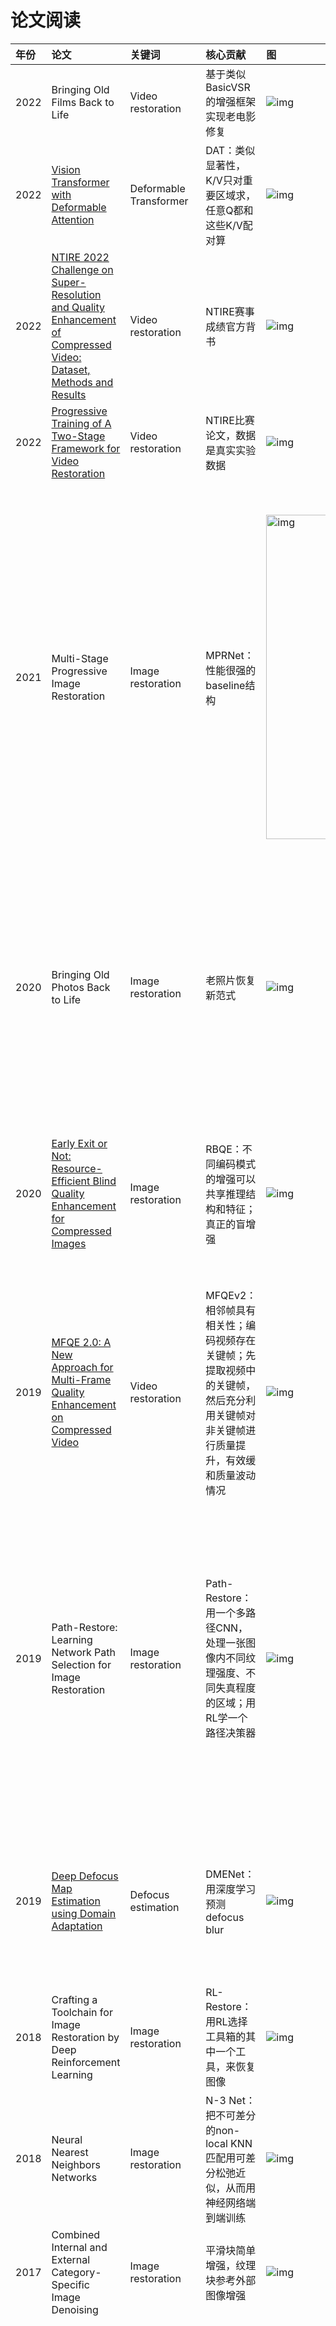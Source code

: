 # 论文阅读

| 年份 | 论文                                                                                                                                                   | 关键词                 | 核心贡献                                                                                                                           | 图                                                                                                                                      | 笔记                                                                                                                                                                                                                                                                                                                                                                                                                                                                                                        |
| :--- | :----------------------------------------------------------------------------------------------------------------------------------------------------- | :--------------------- | :--------------------------------------------------------------------------------------------------------------------------------- | :-------------------------------------------------------------------------------------------------------------------------------------- | :---------------------------------------------------------------------------------------------------------------------------------------------------------------------------------------------------------------------------------------------------------------------------------------------------------------------------------------------------------------------------------------------------------------------------------------------------------------------------------------------------------- |
| 2022 | Bringing Old Films Back to Life                                                                                                                        | Video restoration      | 基于类似BasicVSR的增强框架实现老电影修复                                                                                           | ![img](https://user-images.githubusercontent.com/34084019/177524098-a76edad7-3497-4ce5-aa5b-c89d59210f80.png)                           | 貌似没用到三域方法。上色是基于关键帧的方法                                                                                                                                                                                                                                                                                                                                                                                                                                                                  |
| 2022 | [Vision Transformer with Deformable Attention](https://arxiv.org/abs/2201.00520)                                                                       | Deformable Transformer | DAT：类似显著性，K/V只对重要区域求，任意Q都和这些K/V配对算                                                                         | ![img](https://user-images.githubusercontent.com/34084019/173588955-d22eb9a1-165f-4625-a722-e4bed98ba9a4.png)                           | DAT并非万金油；跟在Swin后用效果好，单独用效果差                                                                                                                                                                                                                                                                                                                                                                                                                                                             |
| 2022 | [NTIRE 2022 Challenge on Super-Resolution and Quality Enhancement of Compressed Video: Dataset, Methods and Results](https://arxiv.org/abs/2204.09314) | Video restoration      | NTIRE赛事成绩官方背书                                                                                                              | ![img](https://raw.githubusercontent.com/ryanxingql/picgo/main/202208131930121.png)                                                     | 整合了一个LDV v2数据库                                                                                                                                                                                                                                                                                                                                                                                                                                                                                      |
| 2022 | [Progressive Training of A Two-Stage Framework for Video Restoration](https://arxiv.org/abs/2204.09924)                                                | Video restoration      | NTIRE比赛论文，数据是真实实验数据                                                                                                  | ![img](https://raw.githubusercontent.com/ryanxingql/picgo/main/202208131928338.png)                                                     | 主要介绍了两阶段结构和pre-training训练方法                                                                                                                                                                                                                                                                                                                                                                                                                                                                  |
| 2021 | Multi-Stage Progressive Image Restoration                                                                                                              | Image restoration      | MPRNet：性能很强的baseline结构                                                                                                     | <img width="519" alt="img" src="https://user-images.githubusercontent.com/34084019/178172463-a69c6d16-8931-468b-b09f-479057bd9ea3.png"> | 整体上是一个可提前退出的多阶段结构。底层阶段用UNet，高层结构用ORSNet。大量使用了CAB。UNet中encoder和skip connections都用CAB处理；升采样则使用bilinear+conv，而不是transposed conv，以避免棋盘效应。CSFF就是add。SAM是学残差，残差是根据该阶段输出图像简单卷积得到的。ORSNet由多个ORB组成，而ORB是CAB的堆叠                                                                                                                                                                                                  |
| 2020 | Bringing Old Photos Back to Life                                                                                                                       | Image restoration      | 老照片恢复新范式                                                                                                                   | ![img](https://user-images.githubusercontent.com/34084019/177507279-0d6d0870-e039-4f78-97de-1c2cb809dc34.png)                           | 先检测缺损，然后nonlocal避开缺损。每个VAE有3个loss：第一个KL loss让特征分布趋于正态分布；第二个loss惩罚重建像素失真；第三个loss惩罚重建特征失真。用一个监督器和对抗loss来迫使真实和伪造假照片的分布趋于一致                                                                                                                                                                                                                                                                                                 |
| 2020 | [Early Exit or Not: Resource-Efficient Blind Quality Enhancement for Compressed Images](https://arxiv.org/abs/2006.16581)                              | Image restoration      | RBQE：不同编码模式的增强可以共享推理结构和特征；真正的盲增强                                                                       | ![img](https://user-images.githubusercontent.com/34084019/175973213-966342a6-7e7d-4d9a-ae19-2e6218342c0c.png)                           | 用PSNR随网络深度增加的斜率表征增强难度，用QP简单表征以训练；这种对增强难度的衡量及刻画很初浅。此外，虽然计算复杂度降低了，但时间复杂度上去了；因为使用了可分离卷积                                                                                                                                                                                                                                                                                                                                          |
| 2019 | [MFQE 2.0: A New Approach for Multi-Frame Quality Enhancement on Compressed Video](https://arxiv.org/abs/1902.09707)                                   | Video restoration      | MFQEv2：相邻帧具有相关性；编码视频存在关键帧；先提取视频中的关键帧，然后充分利用关键帧对非关键帧进行质量提升，有效缓和质量波动情况 | ![img](https://user-images.githubusercontent.com/34084019/175973406-d0681cb7-b9c3-43bc-8426-4754242cb19d.png)                           | 只考虑了LDP模式，其关键帧分布比较规律，因此提取也更容易。此外，IQA采用NIQE，和目标PSNR不一致                                                                                                                                                                                                                                                                                                                                                                                                                |
| 2019 | Path-Restore: Learning Network Path Selection for Image Restoration                                                                                    | Image restoration      | Path-Restore：用一个多路径CNN，处理一张图像内不同纹理强度、不同失真程度的区域；用RL学一个路径决策器                                | ![img](https://raw.githubusercontent.com/ryanxingql/picgo/main/20220812170655.png)                                                      | 每个dynamic block共享一个path finder，只能通过loss来迫使每个block输入分布一致。性能上和CNN有差距。为了避免棋盘效应，特别提出了Mask模式，即输入图整图而不是块；我猜后续CNN仍然是按块处理，因为被mask为0的区域可以跳过CNN，从而节约计算量；如果按图输入CNN，即使某个区域置零也无法跳过                                                                                                                                                                                                                        |
| 2019 | [Deep Defocus Map Estimation using Domain Adaptation](https://github.com/codeslake/DMENet)                                                             | Defocus estimation     | DMENet：用深度学习预测defocus blur                                                                                                 | ![img](https://user-images.githubusercontent.com/34084019/176813580-b17c7790-0ade-4fb7-aff8-b01e0c6bbdaf.png)                           | 建库：基于深度图像库，采用thin-lens模型和高斯模糊生成defocus图像。domain adaption：使用对抗学习，聚焦真实图像。每个loss都很重要，参见图3                                                                                                                                                                                                                                                                                                                                                                    |
| 2018 | Crafting a Toolchain for Image Restoration by Deep Reinforcement Learning                                                                              | Image restoration      | RL-Restore：用RL选择工具箱的其中一个工具，来恢复图像                                                                               | ![img](https://raw.githubusercontent.com/ryanxingql/picgo/main/202208141608716.png)                                                     | 工具箱中的工具可以有不同的复杂度、不同的功能（去噪、去压缩伪影等），因此比较灵活                                                                                                                                                                                                                                                                                                                                                                                                                            |
| 2018 | Neural Nearest Neighbors Networks                                                                                                                      | Image restoration      | N-3 Net：把不可差分的non-local KNN匹配用可差分松弛近似，从而用神经网络端到端训练                                                   | ![img](https://raw.githubusercontent.com/ryanxingql/picgo/main/202208131906865.png)                                                     | 其实就是对相似块加权，权重类似NCE。比传统的BM3D更高效                                                                                                                                                                                                                                                                                                                                                                                                                                                       |
| 2017 | Combined Internal and External Category-Specific Image Denoising                                                                                       | Image restoration      | 平滑块简单增强，纹理块参考外部图像增强                                                                                             | ![img](https://raw.githubusercontent.com/ryanxingql/picgo/main/20220813111334.png)                                                      | 需要知道噪声强度来判断平滑/纹理（用的是SNR）                                                                                                                                                                                                                                                                                                                                                                                                                                                                |
| 2016 | Layer Normalization                                                                                                                                    | Normalization          | LN：针对每个sample处理，使得LN不受batch size影响                                                                                   | ![img](https://user-images.githubusercontent.com/34084019/178130607-f57eb2dd-cb34-45dd-b1d0-9c9c620cdb31.png)                           | LN是对每一个sample单独进行normalize，使得每个sample分布接近，减小sample之间的差异，但保留了sample内部的差异（例如token差异）。在transformer中，LN不仅针对不同sample处理，还针对不同位点处理，使得可变长sample不受长度差异影响。BN是在C上对NHW做norm，即减小C差异，保留NHW。考虑到CV中卷积核是在C上学，因此C上的NHW分布可控（例如高斯分布），可以让卷积更好学。总结：LN从保留sample内部差异的角度理解，BN从保证NHW一致性的角度理解。可参考[知乎](https://www.zhihu.com/question/487766088/answer/2422936310) |
| 2015 | [分辨率可变编码](https://mp.weixin.qq.com/s/Gx8SpGf9HGnVnCdvtth7Fw)                                                                                    | Encoding               | 分辨率可以针对内容自适应，从而在保证QoE的同时降低码率需求                                                                          | ![img](https://raw.githubusercontent.com/ryanxingql/picgo/main/202208131920861.png)                                                     |                                                                                                                                                                                                                                                                                                                                                                                                                                                                                                             |

## 其他

| 主题                                             | 摘要             | 笔记                                                                                                                           |
| :----------------------------------------------- | :--------------- | :----------------------------------------------------------------------------------------------------------------------------- |
| [einops](https://github.com/arogozhnikov/einops) | 一种深度学习算子 | 我们关注的是变换前后的格式；而代码关注的是变换过程；二者错位让人非常痛苦。可参考[知乎](https://zhuanlan.zhihu.com/p/342675997) |
